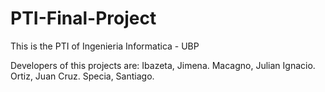 # PTI-Final-Project
This is the PTI of Ingenieria Informatica - UBP

Developers of this projects are:
    Ibazeta, Jimena.
    Macagno, Julian Ignacio.
    Ortiz, Juan Cruz.
    Specia, Santiago.
